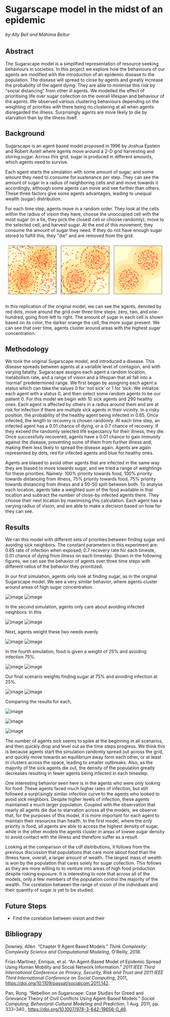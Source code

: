 
# Sugarscape model in the midst of an epidemic
###### by Ally Bell and Mahima Beltur

## Abstract
The Sugarscape model is a simplified representation of resource seeking behaviours in societies. In this project we explore how the behaviours of our agents are modified with the introduction of an epidemic disease to the population. The disease will spread to close by agents and greatly increase the probability of the agent dying. They are able to minimise this risk by "social distancing" from other ill agents. We modelled the effect of prioritising life over sugar collection on the overall lifespan and behaviour of the agents. We observed various clustering behaviours depending on the weighting of priorities with there being no clustering at all when agents disregarded the illness. Surprisingly agents are more likely to die by starvation than by the illness itself.

## Background

Sugarscape is an agent based model proposed in 1996 by Joshua Epstein and Robert Axtell where agents move around a 2-D grid harvesting and storing sugar. Across this grid, sugar is produced in different amounts, which agents need to survive.

Each agent starts the simulation with some amount of sugar, and some amount they need to consume for sustenance per step. They can see the amount of sugar in a radius of neighboring cells and and move towards it accordingly, although some agents can move and see further than others. These three factors give some agents advantages, leading to unequal wealth (sugar) distribution. 

For each time step, agents move in a random order. They look at the cells within the radius of vision they have, choose the unoccupied cell with the most sugar (in a tie, they pick the closest cell or choose randomly), move to the selected cell, and harvest sugar. At the end of this movement, they consume the amount of sugar they need. If they do not have enough sugar stored to fulfill this, they "die" and are removed from the grid.

![original model](./images/original_sugarscape.PNG )

In this replication of the original model, we can see the agents, denoted by red dots, move around the grid over three time steps: zero, two, and one-hundred, going from left to right. The amount of sugar in each cell is shown based on its color, the darker orange the cell, the more sugar present. We can see that over time, agents cluster around areas with the highest sugar concentration.



## Methodology

We took the original Sugarscape model, and introduced a disease. This disease spreads between agents at a variable level of contagion, and with varying fatality. Sugarscape assigns each agent a random location, metabolism rate, and a range of vision and a lifespan that all fall into a ‘normal’ predetermined range. We first began by assigning each agent a status which can take the values 0 for ‘not sick’ or 1 for ‘sick. We initialize each agent with a status 0, and then select some random agents to be our patient 0. For this model we begin with 10 sick agents and 290 healthy ones. Each agent is affected by others in a radius around them and are at risk for infection if there are multiple sick agents in their vicinity. In a risky position, the probability of the healthy agent being infected in 0.65. Once infected, the length to recovery is chosen randomly. At each time step, an infected agent has a 0.01 chance of dying, or a 0.7 chance of recovery. If they exceed the randomly selected life expectancy for their illness, they die. Once successfully recovered, agents have a 0.01 chance to gain immunity against the disease, preventing some of them from further illness and, making them less likely to spread the disease again. Agents are again represented by dots, red for infected agents and blue for healthy ones.

Agents are biased to avoid other agents that are infected in the same way they are biased to move towards sugar, and we tried a range of weightings for these priorities. Namely: 100% priority towards food, 100% priority towards distancing from illness, 75% priority towards food, 75% priority towards distancing from illness and a 50-50 split between both. To analyse each location, agents take a weighted sum of the food available in that location and subtract the number of close-by infected agents there. They choose their next location by maximising this calculation. Each agent has a varying radius of vision, and are able to make a decision based on how far they can see.


## Results

We ran this model with different sets of priorities between finding sugar and avoiding sick neighbors. The constant parameters in this experiment are: 0.65 rate of infection when exposed, 0.7 recovery rate for each timeste, 0.01 chance of dying from illness on each timestep. Shown in the following figures, we can see the behavior of agents over three time steps with different ratios of the behavior they prioritized.

In our first simulation, agents only look at finding sugar, as in the original Sugarscape model. We see a very similar behavior, where agents cluster around areas of high sugar concentration.

<!-- ![original model](./images/fw10_visual.PNG ) -->
![image](https://user-images.githubusercontent.com/42980963/146247763-626ce70c-d17c-453d-a0cd-cd45242621fe.png)
![image](https://user-images.githubusercontent.com/42980963/146247891-02ef80b9-75ff-49ed-a91b-d5a3b23af6a6.png)
<!-- ![original model](./images/10_deaths.PNG ) -->

In the second simulation, agents only care about avoiding infected neighbors. In this 

<!-- ![original model](./images/fw01_visual.PNG ) -->
![image](https://user-images.githubusercontent.com/42980963/146247935-42850fa5-b352-411d-9898-7fc13eb89960.png)
![image](https://user-images.githubusercontent.com/42980963/146247971-0619b265-b761-44b0-9e37-21cf6f526543.png)
<!-- ![original model](./images/01_deaths.PNG ) -->

Next, agents weight these two needs evenly.
<!-- 
![original model](./images/fw11_visual.PNG ) -->
![image](https://user-images.githubusercontent.com/42980963/146248050-de7ad4ad-6b34-48c2-9c35-bed1569796e5.png)
![image](https://user-images.githubusercontent.com/42980963/146248075-cf4d0f01-3811-4e4a-8e45-93ec14b91b67.png)
<!-- ![original model](./images/11_deaths.PNG ) -->

In the fourth simulation, food is given a weight of 25% and avoiding infection 75%.

<!-- ![original model](./images/fw13_visual.PNG ) -->
![image](https://user-images.githubusercontent.com/42980963/146248140-81a4436a-b146-40e5-b927-e8bd097131cb.png)
![image](https://user-images.githubusercontent.com/42980963/146248179-a5c56224-2c7b-4323-8ccd-06c78c54337b.png)
<!-- ![original model](./images/13_deaths.PNG ) -->

Our final scenario weights finding sugar at 75% and avoiding infection at 25%.

<!-- ![original model](./images/fw31_visual.PNG ) -->
![image](https://user-images.githubusercontent.com/42980963/146248244-09bb2fba-68b5-43cf-bcae-9e97be7e282e.png)
![image](https://user-images.githubusercontent.com/42980963/146248281-935416c5-acb1-4803-b72a-e2891933d924.png)
<!-- ![original model](./images/31_deaths.PNG ) -->

Comparing the results for each,

<!-- ![original model](./images/Sick_agents.PNG ) -->
![image](https://user-images.githubusercontent.com/42980963/146248349-ad7a95cc-9653-4b39-927f-341d630d3c13.png)
<!-- ![original model](./images/Agents_alive.PNG ) -->
![image](https://user-images.githubusercontent.com/42980963/146248371-a5f34df6-f3eb-457e-867e-78af15951add.png)
<!-- ![original model](./images/wealth_distribution.PNG ) -->
![image](https://user-images.githubusercontent.com/42980963/146248314-2b4e1b7a-ddd9-4c6e-8e4f-5b32f785c3e5.png)


The number of agents sick seems to spike at the beginning in all scenarios, and then quickly drop and level out as the time steps progress. We think this is because agents start the simulation randomly spread out across the grid, and quickly move towards an equilibrium away form each other, or at least in clusters across the space, leading to smaller outbreaks. Also, as the majority of the sick agents die out, the density of the population greatly decreases resulting in fewer agents being infected in each timestep. 

One interesting behavior seen here is in the agents who were only looking for food. These agents faced much higher rates of infection, but still followed a surprisingly similar infection curve to  the agents who looked to avoid sick neighbors. Despite higher levels of infection, these agents maintained a much larger population. Coupled with the observation that nearly all agents die due to starvation across all the models, we observe that, for the purposes of this model, it is more important for each agent to maintain their resources than health. In the first model, where the only priority is food, all agents are able to access the highest density of sugar, while in the other models  the agents cluster in areas of lowwe sugar density to avoid contact with the illness and therefore suffer as a result. 

Looking at the comparison of the cdf distributions, it follows from the previous discussion that populations that care more about food than the illness have, overall, a larger amount of wealth. The largest mass of wealth is won by the population that cares solely for sugar collection. This follows as they are more willing to to venture into areas of high food production despite risking exposure. It is interesting to note that across all of the models, only a few members of the population control the majority of the wealth. The corelation between the range of vision of the individuals and their quantity of sugar is yet to be studied. 

## Future Steps
* Find the corelation between vision and their




## Bibliograpy

Downey, Allen. “Chapter 9 Agent Based Models.” *Think Complexity: Complexity Science and Computational Modeling*, O'Reilly, 2018. 

Frias-Martinez, Enrique, et al. “An Agent-Based Model of Epidemic Spread Using Human 	Mobility and Social Network Information.” *2011 IEEE Third International Conference on Privacy, Security, Risk and Trust and 2011 IEEE Third International Conference on Social Computing*, 2011, https://doi.org/10.1109/passat/socialcom.2011.142. 

Pan, Rong. “Rebellion on Sugarscape: Case Studies for Greed and Grievance Theory of Civil Conflicts Using Agent-Based Models.” *Social Computing, Behavioral-Cultural Modeling and Prediction*, 1 Aug. 2011, pp. 333–340., https://doi.org/10.1007/978-3-642-19656-0_46. 



